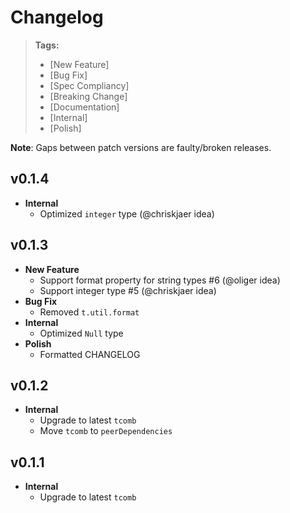 # Changelog

> **Tags:**
> - [New Feature]
> - [Bug Fix]
> - [Spec Compliancy]
> - [Breaking Change]
> - [Documentation]
> - [Internal]
> - [Polish]

**Note**: Gaps between patch versions are faulty/broken releases.

## v0.1.4

- **Internal**
  + Optimized `integer` type (@chriskjaer idea)

## v0.1.3

- **New Feature**
  + Support format property for string types #6 (@oliger idea)
  + Support integer type #5 (@chriskjaer idea)
- **Bug Fix**
  + Removed `t.util.format`
- **Internal**
  + Optimized `Null` type
- **Polish**
  + Formatted CHANGELOG

## v0.1.2

- **Internal**
  + Upgrade to latest `tcomb`
  + Move `tcomb` to `peerDependencies`

## v0.1.1

- **Internal**
  + Upgrade to latest `tcomb`
